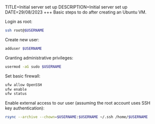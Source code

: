 TITLE=Initial server set up
DESCRIPTION=Initial server set up
DATE=29/08/2023
+++
Basic steps to do after creating an Ubuntu VM.

Login as root:

```bash
ssh root@$USERNAME
```

Create new user:

```bash
adduser $USERNAME
```

Granting administrative privileges:

```bash
usermod -aG sudo $USERNAME
```

Set basic firewall:

```bash
ufw allow OpenSSH
ufw enable
ufw status
```

Enable external access to our user (assuming the root account uses SSH key authentication):

```bash
rsync --archive --chown=$USERNAME:$USERNAME ~/.ssh /home/$USERNAME
```